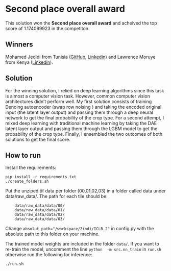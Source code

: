# Second place overall award

This solution won the **Second place overall award** and acheived the top score of 1.174099923 in the competiton. 

## Winners

Mohamed Jedidi from Tunisia ([GitHub](https://github.com/JedidiMohamed), [Linkedin](https://www.linkedin.com/in/mohamed-salam-djedidi/)) and Lawrence Moruye from Kenya ([Linkedin](https://www.linkedin.com/in/lawrence-moruye-40203715a/)).



## Solution
For the winning solution, I relied on deep learning algorithms since this task is almost a computer vision task. However, common computer vision architectures didn’t perform well. My first solution consists of training Denoing autoencoder (swap row noising ) and taking the encoded original input (the latent layer output) and passing them through a deep neural network to get the final probability of the crop type. For a second attempt, I mixed deep learning with traditional machine learning by taking the  DAE latent layer output and passing them through the LGBM model to get the probability of the crop type. Finally, I ensembled the two outcomes of both solutions to get the final score. 


## How to run 

Install the requirements:

```
pip install -r requirements.txt
./create_folders.sh
```

Put the unziped tif data per folder (00,01,02,03) in a folder called  data under data/raw_data/.
The path for each tile should be: 
```
	data/raw_data/data/00/
	data/raw_data/data/01/
	data/raw_data/data/02/
	data/raw_data/data/03/
```

Change `absolut_path="/workspace/Zindi/ICLR_2"` in config.py with the absolute path to this folder on your machine.

The trained model weights are included in the folder `data/`. If you want to re-train the model, uncomment the line `python  -m src.nn_train` in `run.sh` otherwise run the following for inference:

```
./run.sh

```
